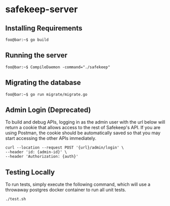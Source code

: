# safekeep-server

## Installing Requirements

```console
foo@bar:~$ go build
```

## Running the server

```console
foo@bar:~$ CompileDaemon -command="./safekeep"
```

## Migrating the database

```console
foo@bar:~$ go run migrate/migrate.go
```

## Admin Login (Deprecated)

To build and debug APIs, logging in as the admin user with the url below will return a cookie that allows access to the rest of Safekeep's API. If you are using Postman, the cookie should be automatically saved so that you may start accessing the other APIs immediately.

```
curl --location --request POST '{url}/admin/login' \
--header 'id: {admin-id}' \
--header 'Authorization: {auth}'
```

## Testing Locally

To run tests, simply execute the following command, which will use a throwaway postgres docker container to run all unit tests.

```
./test.sh
```
